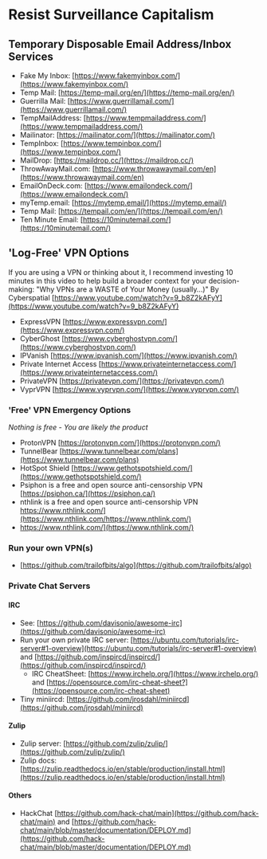 # Resist Surveillance Capitalism


## Temporary Disposable Email Address/Inbox Services  
 * Fake My Inbox: [https://www.fakemyinbox.com/](https://www.fakemyinbox.com/)  
 * Temp Mail: [https://temp-mail.org/en/](https://temp-mail.org/en/)  
 * Guerrilla Mail: [https://www.guerrillamail.com/](https://www.guerrillamail.com/)  
 * TempMailAddress: [https://www.tempmailaddress.com/](https://www.tempmailaddress.com/)  
 * Mailinator: [https://mailinator.com/](https://mailinator.com/)  
 * TempInbox: [https://www.tempinbox.com/](https://www.tempinbox.com/)  
 * MailDrop: [https://maildrop.cc/](https://maildrop.cc/)  
 * ThrowAwayMail.com: [https://www.throwawaymail.com/en](https://www.throwawaymail.com/en)  
 * EmailOnDeck.com: [https://www.emailondeck.com/](https://www.emailondeck.com/)  
 * myTemp.email: [https://mytemp.email/](https://mytemp.email/)  
 * Temp Mail: [https://tempail.com/en/](https://tempail.com/en/)  
 * Ten Minute Email: [https://10minutemail.com/](https://10minutemail.com/)  

## 'Log-Free' VPN Options
If you are using a VPN or thinking about it, I recommend investing 10 minutes in this video to help build a broader context for your decision-making: "Why VPNs are a WASTE of Your Money (usually…)" By Cyberspatial [https://www.youtube.com/watch?v=9_b8Z2kAFyY](https://www.youtube.com/watch?v=9_b8Z2kAFyY)   
 * ExpressVPN [https://www.expressvpn.com/](https://www.expressvpn.com/)  
 * CyberGhost [https://www.cyberghostvpn.com/](https://www.cyberghostvpn.com/)  
 * IPVanish [https://www.ipvanish.com/](https://www.ipvanish.com/)  
 * Private Internet Access [https://www.privateinternetaccess.com/](https://www.privateinternetaccess.com/)  
 * PrivateVPN [https://privatevpn.com/](https://privatevpn.com/)  
 * VyprVPN [https://www.vyprvpn.com/](https://www.vyprvpn.com/)  
### 'Free' VPN Emergency Options  
*Nothing is free - You are likely the product*  
 * ProtonVPN [https://protonvpn.com/](https://protonvpn.com/)  
 * TunnelBear [https://www.tunnelbear.com/plans](https://www.tunnelbear.com/plans)  
 * HotSpot Shield [https://www.gethotspotshield.com/](https://www.gethotspotshield.com/)  
 * Psiphon is a free and open source anti-censorship VPN [https://psiphon.ca/](https://psiphon.ca/)  
 * nthlink is a free and open source anti-censorship VPN https://www.nthlink.com/](https://www.nthlink.com/https://www.nthlink.com/)
 * https://www.nthlink.com/](https://www.nthlink.com/)  
### Run your own VPN(s)  
 * [https://github.com/trailofbits/algo](https://github.com/trailofbits/algo)  


### Private Chat Servers  
#### IRC  
* See: [https://github.com/davisonio/awesome-irc](https://github.com/davisonio/awesome-irc)  
* Run your own private IRC server: [https://ubuntu.com/tutorials/irc-server#1-overview](https://ubuntu.com/tutorials/irc-server#1-overview)  and  [https://github.com/inspircd/inspircd/](https://github.com/inspircd/inspircd/)  
  * IRC CheatSheet: [https://www.irchelp.org/](https://www.irchelp.org/)  and  [https://opensource.com/irc-cheat-sheet?](https://opensource.com/irc-cheat-sheet)  
* Tiny miniircd: [https://github.com/jrosdahl/miniircd](https://github.com/jrosdahl/miniircd)  
#### Zulip  
* Zulip server: [https://github.com/zulip/zulip/](https://github.com/zulip/zulip/)  
* Zulip docs: [https://zulip.readthedocs.io/en/stable/production/install.html](https://zulip.readthedocs.io/en/stable/production/install.html)  
#### Others
* HackChat [https://github.com/hack-chat/main](https://github.com/hack-chat/main)  and  [https://github.com/hack-chat/main/blob/master/documentation/DEPLOY.md](https://github.com/hack-chat/main/blob/master/documentation/DEPLOY.md)  


